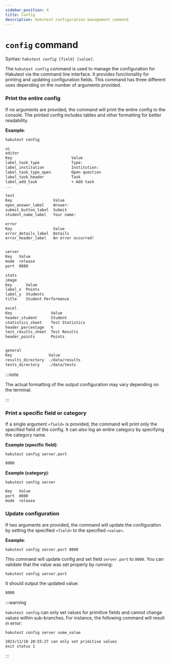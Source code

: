 ```yaml
---
sidebar_position: 4
title: Config
description: Hakutest configuration management command
---
```


# `config` command

Syntax: `hakutest config [field] [value]`.

The `hakutest config` command is used to manage the configuration for Hakutest via the command line interface. It provides functionality for printing and updating configuration fields. This command has three different uses depending on the number of arguments provided.

### Print the entire config

If no arguments are provided, the command will print the entire config to the console. The printed config includes tables and other formatting for better readability.

**Example**:

```shell title='Command'
hakutest config
```

```txt title='Output'
ui
editor
Key                          Value
label_task_type              Type:
label_institution            Institution:
label_task_type_open         Open question
label_task_header            Task
label_add_task               + Add task
...

test
Key                  Value
open_answer_label    Answer:
submit_button_label  Submit
student_name_label   Your name:

error
Key                  Value
error_details_label  Details
error_header_label   An error occurred!


server
Key   Value
mode  release
port  8080

stats
image
Key      Value
label_x  Points
label_y  Students
title    Student Performance

excel
Key                 Value
header_student      Student
statistics_sheet    Test Statistics
header_percentage   %
test_results_sheet  Test Results
header_points       Points


general
Key                Value
results_directory  ./data/results
tests_directory    ./data/tests
```

:::note

The actual formatting of the output configuration may vary depending on the terminal.

:::

### Print a specific field or category

If a single argument `<field>` is provided, the command will print only the specified field of the config. It can also log an entire category by specifying the category name.

**Example (specific field)**:

```shell title='Command'
hakutest config server.port
```

```txt title='Output'
8080
```

**Example (category)**:

```shell title='Command'
hakutest config server
```

```txt title='Output'
Key   Value
port  8080
mode  release
```

### Update configuration

If two arguments are provided, the command will update the configuration by setting the specified `<field>` to the specified `<value>`.

**Example**:

```shell title='Command'
hakutest config server.port 8000
```

This command will update config and set field `server.port` to `8000`. You can validate that the value was set properly by running:

```shell title='Command'
hakutest config server.port
```

It should output the updated value:

```txt title='Output'
8000
```

:::warning

`hakutest config` can only set values for primitive fields and cannot change values within sub-branches. For instance, the following command will result in error:

```shell title='Command'
hakutest config server some_value
```

```txt title='Output'
2023/11/18 20:55:27 can only set primitive values
exit status 1
```

:::
